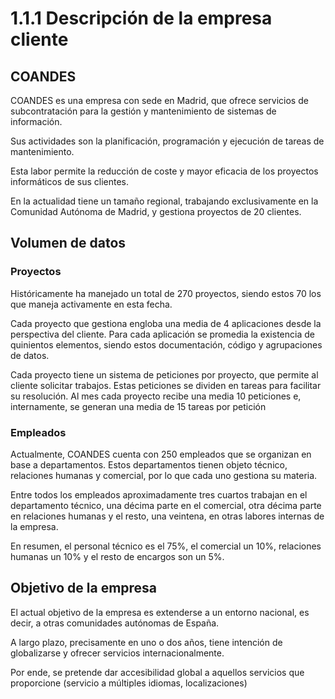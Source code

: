 # 1.1.1 Descripción de la empresa cliente

## COANDES

COANDES es una empresa con sede en Madrid, que ofrece servicios de subcontratación
para la gestión y mantenimiento de sistemas de información.

Sus actividades son la planificación, programación y ejecución de tareas de mantenimiento.

Esta labor permite la reducción de coste y mayor eficacia de los proyectos informáticos
de sus clientes.

En la actualidad tiene un tamaño regional, trabajando exclusivamente en la
Comunidad Autónoma de Madrid, y gestiona proyectos de 20 clientes.

## Volumen de datos

### Proyectos

Históricamente ha manejado un total de 270 proyectos, siendo estos 70 los que
maneja activamente en esta fecha.

Cada proyecto que gestiona engloba una media de 4 aplicaciones desde la
perspectiva del cliente. Para cada aplicación se promedia la existencia de quinientos
elementos, siendo estos documentación, código y agrupaciones de datos.

Cada proyecto tiene un sistema de peticiones por proyecto, que permite al cliente
solicitar trabajos. Estas peticiones se dividen en tareas para facilitar su resolución.
Al mes cada proyecto recibe una media 10 peticiones e, internamente, se generan
una media de 15 tareas por petición

### Empleados

Actualmente, COANDES cuenta con 250 empleados que se organizan en base a departamentos.
Estos departamentos tienen objeto técnico, relaciones humanas y comercial, por lo
que cada uno gestiona su materia.

Entre todos los empleados aproximadamente tres cuartos trabajan en el departamento
técnico, una décima parte en el comercial, otra décima parte en relaciones humanas
y el resto, una veintena, en otras labores internas de la empresa.

En resumen, el personal técnico es el 75%, el comercial un 10%, relaciones humanas
un 10% y el resto de encargos son un 5%.

## Objetivo de la empresa

El actual objetivo de la empresa es extenderse a un entorno nacional, es decir,
a otras comunidades autónomas de España.

A largo plazo, precisamente en uno o dos años, tiene intención de globalizarse
y ofrecer servicios internacionalmente.

Por ende, se pretende dar accesibilidad global a aquellos servicios que proporcione
(servicio a múltiples idiomas, localizaciones)
